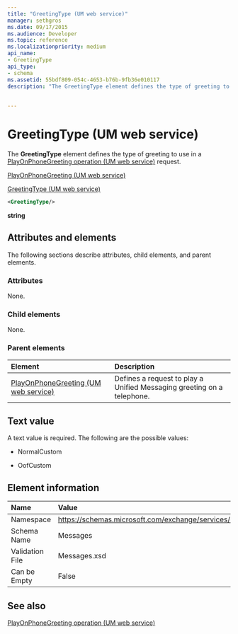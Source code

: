 ```yaml
---
title: "GreetingType (UM web service)"
manager: sethgros
ms.date: 09/17/2015
ms.audience: Developer
ms.topic: reference
ms.localizationpriority: medium
api_name:
- GreetingType
api_type:
- schema
ms.assetid: 55bdf809-054c-4653-b76b-9fb36e010117
description: "The GreetingType element defines the type of greeting to use in a PlayOnPhoneGreeting operation (UM web service) request."
 
 
---
```


# GreetingType (UM web service)

The **GreetingType** element defines the type of greeting to use in a [PlayOnPhoneGreeting operation (UM web service)](playonphonegreeting-operation-um-web-service.md) request. 
  
[PlayOnPhoneGreeting (UM web service)](playonphonegreeting-um-web-service.md)
  
[GreetingType (UM web service)](greetingtype-um-web-service.md)
  
```xml
<GreetingType/>
```

 **string**
## Attributes and elements

The following sections describe attributes, child elements, and parent elements.
  
### Attributes

None.
  
### Child elements

None.
  
### Parent elements

|**Element**|**Description**|
|:-----|:-----|
|[PlayOnPhoneGreeting (UM web service)](playonphonegreeting-um-web-service.md) <br/> |Defines a request to play a Unified Messaging greeting on a telephone.  <br/> |
   
## Text value

A text value is required. The following are the possible values:
  
- NormalCustom
    
- OofCustom
    
## Element information

|**Name**|**Value**|
|:-----|:-----|
|Namespace  <br/> |https://schemas.microsoft.com/exchange/services/2006/messages  <br/> |
|Schema Name  <br/> |Messages  <br/> |
|Validation File  <br/> |Messages.xsd  <br/> |
|Can be Empty  <br/> |False  <br/> |
   
## See also



[PlayOnPhoneGreeting operation (UM web service)](playonphonegreeting-operation-um-web-service.md)

